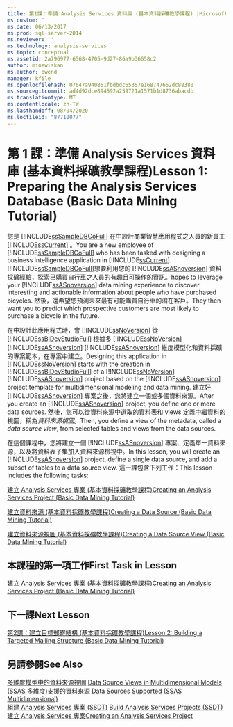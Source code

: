 ```yaml
---
title: 第1課：準備 Analysis Services 資料庫 (基本資料採礦教學課程) |Microsoft Docs
ms.custom: ''
ms.date: 06/13/2017
ms.prod: sql-server-2014
ms.reviewer: ''
ms.technology: analysis-services
ms.topic: conceptual
ms.assetid: 2a796977-6568-4705-9d27-86a9b36658c2
author: minewiskan
ms.author: owend
manager: kfile
ms.openlocfilehash: 07647a940851fbdbdc65357e168747662dc88380
ms.sourcegitcommit: ad4d92dce894592a259721a1571b1d8736abacdb
ms.translationtype: MT
ms.contentlocale: zh-TW
ms.lasthandoff: 08/04/2020
ms.locfileid: "87710077"
---
```

# <a name="lesson-1-preparing-the-analysis-services-database-basic-data-mining-tutorial"></a><span data-ttu-id="6352c-102">第 1 課：準備 Analysis Services 資料庫 (基本資料採礦教學課程)</span><span class="sxs-lookup"><span data-stu-id="6352c-102">Lesson 1: Preparing the Analysis Services Database (Basic Data Mining Tutorial)</span></span>
  <span data-ttu-id="6352c-103">您是 [!INCLUDE[ssSampleDBCoFull](../includes/sssampledbcofull-md.md)] 在中設計商業智慧應用程式之人員的新員工 [!INCLUDE[ssCurrent](../includes/sscurrent-md.md)] 。</span><span class="sxs-lookup"><span data-stu-id="6352c-103">You are a new employee of [!INCLUDE[ssSampleDBCoFull](../includes/sssampledbcofull-md.md)] who has been tasked with designing a business intelligence application in [!INCLUDE[ssCurrent](../includes/sscurrent-md.md)].</span></span> [!INCLUDE[ssSampleDBCoFull](../includes/sssampledbcofull-md.md)]<span data-ttu-id="6352c-104">想要利用您的 [!INCLUDE[ssASnoversion](../includes/ssasnoversion-md.md)] 資料採礦經驗，探索已購買自行車之人員的有趣且可操作的資訊。</span><span class="sxs-lookup"><span data-stu-id="6352c-104">hopes to leverage your [!INCLUDE[ssASnoversion](../includes/ssasnoversion-md.md)] data mining experience to discover interesting and actionable information about people who have purchased bicycles.</span></span> <span data-ttu-id="6352c-105">然後，還希望您預測未來最有可能購買自行車的潛在客戶。</span><span class="sxs-lookup"><span data-stu-id="6352c-105">They then want you to predict which prospective customers are most likely to purchase a bicycle in the future.</span></span>  
  
 <span data-ttu-id="6352c-106">在中設計此應用程式時，會 [!INCLUDE[ssNoVersion](../includes/ssnoversion-md.md)] 從 [!INCLUDE[ssBIDevStudioFull](../includes/ssbidevstudiofull-md.md)] 根據多 [!INCLUDE[ssNoVersion](../includes/ssnoversion-md.md)] [!INCLUDE[ssASnoversion](../includes/ssasnoversion-md.md)] [!INCLUDE[ssASnoversion](../includes/ssasnoversion-md.md)] 維度模型化和資料採礦的專案範本，在專案中建立。</span><span class="sxs-lookup"><span data-stu-id="6352c-106">Designing this application in [!INCLUDE[ssNoVersion](../includes/ssnoversion-md.md)] starts with the creation in [!INCLUDE[ssBIDevStudioFull](../includes/ssbidevstudiofull-md.md)] of a [!INCLUDE[ssNoVersion](../includes/ssnoversion-md.md)] [!INCLUDE[ssASnoversion](../includes/ssasnoversion-md.md)] project based on the [!INCLUDE[ssASnoversion](../includes/ssasnoversion-md.md)] project template for multidimensional modeling and data mining.</span></span> <span data-ttu-id="6352c-107">建立好 [!INCLUDE[ssASnoversion](../includes/ssasnoversion-md.md)] 專案之後，您將建立一個或多個資料來源。</span><span class="sxs-lookup"><span data-stu-id="6352c-107">After you create an [!INCLUDE[ssASnoversion](../includes/ssasnoversion-md.md)] project, you define one or more data sources.</span></span> <span data-ttu-id="6352c-108">然後，您可以從資料來源中選取的資料表和 views 定義中繼資料的視圖，稱為*資料來源視圖*。</span><span class="sxs-lookup"><span data-stu-id="6352c-108">Then, you define a view of the metadata, called a *data source view*, from selected tables and views from the data sources.</span></span>  
  
 <span data-ttu-id="6352c-109">在這個課程中，您將建立一個 [!INCLUDE[ssASnoversion](../includes/ssasnoversion-md.md)] 專案、定義單一資料來源，以及將資料表子集加入資料來源檢視中。</span><span class="sxs-lookup"><span data-stu-id="6352c-109">In this lesson, you will create an [!INCLUDE[ssASnoversion](../includes/ssasnoversion-md.md)] project, define a single data source, and add a subset of tables to a data source view.</span></span> <span data-ttu-id="6352c-110">這一課包含下列工作：</span><span class="sxs-lookup"><span data-stu-id="6352c-110">This lesson includes the following tasks:</span></span>  
  
 [<span data-ttu-id="6352c-111">建立 Analysis Services 專案 &#40;基本資料採礦教學課程&#41;</span><span class="sxs-lookup"><span data-stu-id="6352c-111">Creating an Analysis Services Project &#40;Basic Data Mining Tutorial&#41;</span></span>](../../2014/tutorials/creating-an-analysis-services-project-basic-data-mining-tutorial.md)  
  
 [<span data-ttu-id="6352c-112">建立資料來源 &#40;基本資料採礦教學課程&#41;</span><span class="sxs-lookup"><span data-stu-id="6352c-112">Creating a Data Source &#40;Basic Data Mining Tutorial&#41;</span></span>](../../2014/tutorials/creating-a-data-source-basic-data-mining-tutorial.md)  
  
 [<span data-ttu-id="6352c-113">建立資料來源視圖 &#40;基本資料採礦教學課程&#41;</span><span class="sxs-lookup"><span data-stu-id="6352c-113">Creating a Data Source View &#40;Basic Data Mining Tutorial&#41;</span></span>](../../2014/tutorials/creating-a-data-source-view-basic-data-mining-tutorial.md)  
  
## <a name="first-task-in-lesson"></a><span data-ttu-id="6352c-114">本課程的第一項工作</span><span class="sxs-lookup"><span data-stu-id="6352c-114">First Task in Lesson</span></span>  
 [<span data-ttu-id="6352c-115">建立 Analysis Services 專案 &#40;基本資料採礦教學課程&#41;</span><span class="sxs-lookup"><span data-stu-id="6352c-115">Creating an Analysis Services Project &#40;Basic Data Mining Tutorial&#41;</span></span>](../../2014/tutorials/creating-an-analysis-services-project-basic-data-mining-tutorial.md)  
  
## <a name="next-lesson"></a><span data-ttu-id="6352c-116">下一課</span><span class="sxs-lookup"><span data-stu-id="6352c-116">Next Lesson</span></span>  
 [<span data-ttu-id="6352c-117">第2課：建立目標郵寄結構 &#40;基本資料採礦教學課程&#41;</span><span class="sxs-lookup"><span data-stu-id="6352c-117">Lesson 2: Building a Targeted Mailing Structure &#40;Basic Data Mining Tutorial&#41;</span></span>](../../2014/tutorials/lesson-2-building-a-targeted-mailing-structure-basic-data-mining-tutorial.md)  
  
## <a name="see-also"></a><span data-ttu-id="6352c-118">另請參閱</span><span class="sxs-lookup"><span data-stu-id="6352c-118">See Also</span></span>  
 <span data-ttu-id="6352c-119">[多維度模型中的資料來源視圖](https://docs.microsoft.com/analysis-services/multidimensional-models/data-source-views-in-multidimensional-models) </span><span class="sxs-lookup"><span data-stu-id="6352c-119">[Data Source Views in Multidimensional Models](https://docs.microsoft.com/analysis-services/multidimensional-models/data-source-views-in-multidimensional-models) </span></span>  
 <span data-ttu-id="6352c-120">[&#40;SSAS 多維度&#41;支援的資料來源](https://docs.microsoft.com/analysis-services/multidimensional-models/supported-data-sources-ssas-multidimensional) </span><span class="sxs-lookup"><span data-stu-id="6352c-120">[Data Sources Supported &#40;SSAS Multidimensional&#41;](https://docs.microsoft.com/analysis-services/multidimensional-models/supported-data-sources-ssas-multidimensional) </span></span>  
 <span data-ttu-id="6352c-121">[組建 Analysis Services 專案 &#40;SSDT&#41;](https://docs.microsoft.com/analysis-services/multidimensional-models/build-analysis-services-projects-ssdt) </span><span class="sxs-lookup"><span data-stu-id="6352c-121">[Build Analysis Services Projects &#40;SSDT&#41;](https://docs.microsoft.com/analysis-services/multidimensional-models/build-analysis-services-projects-ssdt) </span></span>  
 [<span data-ttu-id="6352c-122">建立 Analysis Services 專案</span><span class="sxs-lookup"><span data-stu-id="6352c-122">Creating an Analysis Services Project</span></span>](../analysis-services/lesson-1-1-creating-an-analysis-services-project.md)  
  
  
